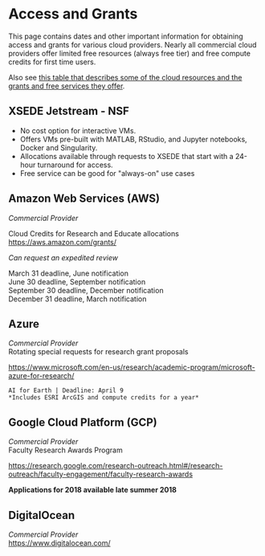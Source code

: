 # Access and Grants 

This page contains dates and other important information for obtaining access and grants for various cloud providers. Nearly all commercial cloud providers offer limited free resources (always free tier) and free compute credits for first time users. 

Also see [this table that describes some of the cloud resources and the grants and free services they offer](https://github.com/ucb-rit/intro_to_cloud/raw/master/Cloud_Grants_and_Access.pdf).

## XSEDE Jetstream - NSF
* No cost option for interactive VMs.
* Offers VMs pre-built with MATLAB, RStudio, and Jupyter notebooks, Docker and Singularity.
* Allocations available through requests to XSEDE that start with a 24-hour turnaround for access.
* Free service can be good for "always-on" use cases

## Amazon Web Services (AWS) 

*Commercial Provider*<br/> 

Cloud Credits for Research and Educate allocations
<br/>https://aws.amazon.com/grants/

*Can request an expedited review*

March 31 deadline, June notification<br/>
June 30 deadline, September notification<br/> 
September 30 deadline, December notification<br/> 
December 31 deadline, March notification<br/>  

## Azure 
*Commercial Provider*<br/> 
Rotating special requests for research grant proposals

https://www.microsoft.com/en-us/research/academic-program/microsoft-azure-for-research/

    AI for Earth | Deadline: April 9
    *Includes ESRI ArcGIS and compute credits for a year*  

## Google Cloud Platform (GCP) 
*Commercial Provider*<br/> 
Faculty Research Awards Program

https://research.google.com/research-outreach.html#/research-outreach/faculty-engagement/faculty-research-awards

**Applications for 2018 available late summer 2018**

## DigitalOcean 
*Commercial Provider*<br/> 
https://www.digitalocean.com/  


 
